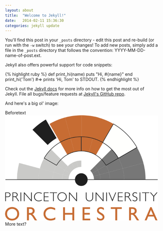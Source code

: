 ```yaml
---
layout: about
title:  "Welcome to Jekyll!"
date:   2014-02-11 15:36:30
categories: jekyll update
---
```


You'll find this post in your `_posts` directory - edit this post and re-build (or run with the `-w` switch) to see your changes!
To add new posts, simply add a file in the `_posts` directory that follows the convention: YYYY-MM-DD-name-of-post.ext.

Jekyll also offers powerful support for code snippets:

{% highlight ruby %}
def print_hi(name)
  puts "Hi, #{name}"
end
print_hi('Tom')
#=> prints 'Hi, Tom' to STDOUT.
{% endhighlight %}

Check out the [Jekyll docs][jekyll] for more info on how to get the most out of Jekyll. File all bugs/feature requests at [Jekyll's GitHub repo][jekyll-gh].

And here's a big ol' image:

Beforetext![test img](/images/Logo_full.jpg) More text?

[jekyll-gh]: https://github.com/mojombo/jekyll
[jekyll]:    http://jekyllrb.com
